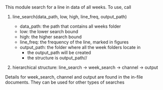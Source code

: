 This module search for a line in data of all weeks.
To use, call

1. line_search(data_path, low, high, line_freq, output_path)

	* data_path: the path that contains all weeks folder
	* low: the lower search bound
	* high: the higher search bound
	* line_freq: the frequency of the line, marked in figures
	* output_path: the folder where all the week folders locate in
		- the output_path will be created
		- the structure is output_path/<weeks>/<figures>

2. hierarchical structure: line_search -> week_search -> channel -> output

Details for week_search, channel and output are found in the in-file documents. They can be used for other types of searches
